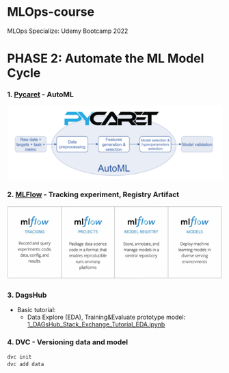 # MLOps-course
MLOps Specialize: Udemy Bootcamp 2022 

# PHASE 2: Automate the ML Model Cycle

### 1. [Pycaret](/Pycaret/) - AutoML
![pycaret](figs/pycaret.PNG)

### 2. [MLFlow](/MLFlow/) - Tracking experiment, Registry Artifact
![mlflow](figs/mlflow.webp)

### 3. DagsHub
- Basic tutorial:
    * Data Explore (EDA), Training&Evaluate prototype model: [1_DAGsHub_Stack_Exchange_Tutorial_EDA.ipynb](DAGsHub/1_DAGsHub_Stack_Exchange_Tutorial_EDA.ipynb)

### 4. DVC - Versioning data and model

```bash
dvc init
dvc add data
```